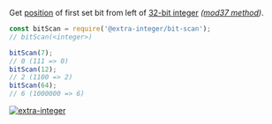 Get [position] of first set bit from left of [32-bit integer] *([mod37 method])*.

```javascript
const bitScan = require('@extra-integer/bit-scan');
// bitScan(<integer>)

bitScan(7);
// 0 (111 => 0)
bitScan(12);
// 2 (1100 => 2)
bitScan(64);
// 6 (1000000 => 6)
```


[![extra-integer](https://i.imgur.com/toEbRv5.jpg)](https://www.npmjs.com/package/extra-integer)

[position]: https://en.wikipedia.org/wiki/Bit_numbering#LSB_0_bit_numbering
[32-bit integer]: https://developer.mozilla.org/en-US/docs/Web/JavaScript/Reference/Operators/Bitwise_Operators
[mod37 method]: http://graphics.stanford.edu/~seander/bithacks.html#ZerosOnRightModLookup
